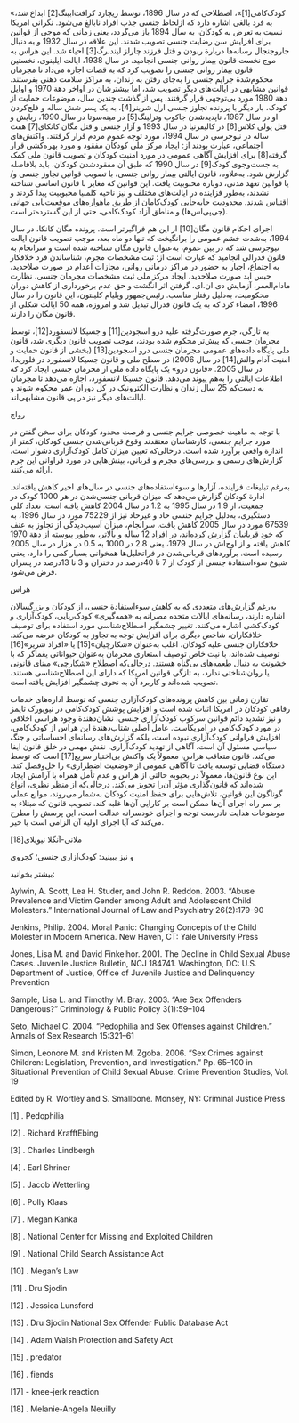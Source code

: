   «کودک‌کامی[1]»، اصطلاحی که در سال 1896، توسط ریچارد کرافت‌ابینگ[2] ابداع شد، به فرد بالغی اشاره دارد که ازلحاظ جنسی جذب افراد نابالغ می‌شود. نگرانی امریکا نسبت به تعرض به کودکان، به سال 1894 باز می‌گردد، یعنی زمانی که موجی از قوانین برای افزایش سن رضایت جنسی تصویب شدند. این علاقه در سال 1932 و به دنبال جاروجنجال رسانه‌ها دربارة ربودن و قتل فرزند چارلز لیندبرگ[3] احیاء شد. این هراس به موج نخست قانون بیمار روانی جنسی انجامید. در سال 1938، ایالت ایلینوی، نخستین قانون بیمار روانی جنسی را تصویب کرد که به قضات اجازه می‌داد تا مجرمان محکوم‌شدة جرایم جنسی را به‌جای رفتن به زندان، به مراکز سلامت ذهنی بفرستند. قوانین مشابهی در ایالت‌های دیگر تصویب شد، اما بیشترشان در اواخر دهة 1970 و اوایل دهة 1980 مورد بی‌توجهی قرار گرفتند. پس از گذشت چندین سال، موضوعات حمایت از کودک، بار دیگر با پرونده تجاوز جنسی ارل شرینر[4]، به یک پسر شش ساله و فلج‌کردن او در سال 1987، ناپدیدشدن جاکوب وترلینگ[5] در مینه‌سوتا در سال 1990، ربایش و قتل پولی کلاس[6] در کالیفرنیا در سال 1993 و آزار جنسی و قتل مگان کانکای[7] هفت ساله در نیوجرسی در سال 1994، مورد توجه عموم مردم قرار گرفتند. واکنش‌های اجتماعی، عبارت بودند از: ایجاد مرکز ملی کودکان مفقود و مورد بهره‌کشی قرار گرفته[8] برای افزایش آگاهی عمومی در مورد امنیت کودکان و تصویب قانون ملی کمک به جست‌وجوی کودک[9] در سال 1990 که طبق آن مفقودشدن کودکان، باید بلافاصله گزارش شود. به‌علاوه، قانون ایالتی بیمار روانی جنسی، با تصویب قوانین تجاوز جنسی و/یا قوانین تعهد مدنی، دوباره محبوبیت یافت. این قوانین که مغایر با قانون اساسی شناخته نشدند، به‌طور فزاینده در ایالت‌های مختلف و نیز ناحیه کلمبیا محبوبیت پیدا کردند و اقتباس شدند. محدودیت جابه‌جایی کودک‌کامان از طریق ماهواره‌های موقعیت‌یابی جهانی (جی‌پی‌اس‌ها) و مناطق آزاد کودک‌کامی، حتی از این گسترده‌تر است. 

اجرای احکام قانون مگان[10] از این هم فراگیرتر است. پرونده مگان کانکا، در سال 1994، به‌شدت خشم عمومی را برانگیخت که تنها دو ماه بعد، موجب تصویب قانون ایالت نیوجرسی شد که در بین عموم، به‌عنوان قانون مگان شناخته شده است و سرانجام به قانون فدرالی انجامید که عبارت است از: ثبت مشخصات مجرم، شناساندن فرد خلافکار به اجتماع، اجبار به حضور در مراکز درمانی روانی، مجازات اعدام در صورت صلاحدید، حبس ابد صورت صلاحدید، ایجاد مرکز ملی ثبت مشخصات مجرمان جنسی، نظارت مادام‌العمر، آزمایش دی.‌ان.‌ای، گرفتن اثر انگشت و حق عدم برخورداری از کاهش دوران محکومیت، به‌دلیل رفتار مناسب. رئیس‌جمهور ویلیام کلینتون، این قانون را در سال 1996، امضاء کرد که به یک قانون فدرال تبدیل شد و امروزه، همه 50 ایالت شکلی از قانون مگان را دارند. 

به تازگی، جرم صورت‌گرفته علیه درو اسجودین[11] و جسیکا لانسفورد[12]، توسط مجرمان جنسی که پیش‌تر محکوم شده بودند، موجب تصویب قانون دیگری شد، قانون ملی پایگاه داده‌های عمومی مجرمان جنسی درو اسجودین[13] (بخشی از قانون حمایت و امنیت آدام والش[14] در سال 2006) در سطح ملی و قانون جسیکا لانسفورد در فلوریدا، در سال 2005. «قانون درو» یک پایگاه داده‌ ملی از مجرمان جنسی ایجاد کرد که اطلاعات ایالتی را به‌هم پیوند می‌دهد. قانون جسیکا لانسفورد، اجازه می‌دهد تا مجرمان به دست‌کم 25 سال زندان و نظارت الکترونیک در کل دوران عمر محکوم شوند و ایالت‌های دیگر نیز در پی قانون مشابهی‌اند.

 رواج

با توجه به ماهیت خصوصی جرایم جنسی و فرصت محدود کودکان برای سخن گفتن در مورد جرایم جنسی، کارشناسان معتقدند وقوع قربانی‌شدن جنسی کودکان، کمتر از اندازة واقعی برآورد شده است. درحالی‌که تعیین میزان کامل کودک‌آزاری دشوار است، گزارش‌های رسمی و بررسی‌های مجرم و قربانی، بینش‌هایی در مورد فراوانی این جرم ارائه می‌کنند.

به‌رغم تبلیغات فزاینده، آزارها و سوءاستفاده‌های جنسی در سال‌های اخیر کاهش یافته‌اند. ادارة کودکان گزارش می‌دهد که میزان قربانی جنسی‌شدن در هر 1000 کودک در جمعیت، از 1.9 در سال 1995 به 1.2 در سال 2004 کاهش یافته است. تعداد کلی دستگیری، به‌دلیل جرایم جنسی حاد و غیرحاد نیز از 75229 مورد در سال 1996، به 67539 مورد در سال 2005 کاهش یافت. سرانجام، میزان آسیب‌دیدگی از تجاوز به عنف که خود قربانیان گزارش کرده‌اند، در افراد 12 ساله و بالاتر، به‌طور پیوسته از دهة 1970 کاهش یافته و از اوج‌اش در سال 1979، یعنی 2.8 در 1000 به 0.5 در هزار در سال 2005 رسیده است. برآوردهای قربانی‌شدن در فراتحلیل‌ها همخوانی بسیار کمی را دارد، یعنی شیوع سوءاستفادة جنسی از کودک از 7 تا 40درصد در دختران و 3 تا 13درصد در پسران فرض می‌شود.

 هراس

 به‌رغم گزارش‌های متعددی که به کاهش سوءاستفادة جنسی، از کودکان و بزرگسالان اشاره دارند، رسانه‌های ایالات متحده مصرانه به «همه‌گیری» کودک‌ربایی، کودک‌آزاری و کودک‌کشی اشاره می‌کنند. تغییر چشمگیر اصطلاح‌شناسی مورد استفاده برای توصیف خلافکاران، شاخص دیگری برای افزایش توجه به تجاوز به کودکان عرضه می‌کند. خلافکاران جنسی علیه کودکان، اغلب به‌عنوان «شکارچیان»[15] یا «افراد شریر»[16] توصیف شده‌اند، با نیت خاص توصیف استعاری مجرمان به‌‌عنوان حیواناتی یغماگر که با خشونت به دنبال طعمه‌های بی‌گناه هستند. درحالی‌که اصطلاح «شکارچی» مبنای قانونی یا روان‌شناختی ندارد، به تازگی قوانین امریکا که دارای این اصطلاح‌شناسی هستند، تصویب شده‌اند و کاربرد آن به نحوی چشمگیر افزایش یافته است.

تقارن زمانی بین کاهش پرونده‌های کودک‌آزاری جنسی که توسط اداره‌های خدمات رفاهی کودکان در امریکا اثبات شده است و افزایش پوشش کودک‌کامی در نیویورک تایمز و نیز تشدید دائم قوانین سرکوب کودک‌آزاری جنسی، نشان‌دهندة وجود هراسی اخلاقی در مورد کودک‌کامی در امریکاست. عامل اصلی شتاب‌دهندة این هراس از کودک‌کامی، افزایش فراوانی کودک‌آزاری نبوده است، بلکه گزارش‌های رسانه‌ای احساساتی و جنگ سیاسی مسئول آن است. آگاهی از تهدید کودک‌آزاری، نقش مهمی در خلق قانون ایفا می‌کند. قانون متعاقب هراس، معمولاً یک واکنش بی‌اختیار سریع[17] است که توسط دستگاه قضایی توسعه یافت تا آگاهی عمومی از «وضعیت اضطراری» را حل‌وفصل کند. این نوع قانون‌ها، معمولاً در بحبوبه حالتی از هراس و عدم تأمل همراه با آرامش ایجاد شده‌اند که قانون‌گذاری مؤثر آن‌را تجویز می‌کند. درحالی‌که از منظر نظری، انواع گوناگون این قوانین، تلاش‌هایی برای حفظ امنیت کودکان به‌شمار می‌روند، موانع عملی بر سر راه اجرای آن‌ها ممکن است بر کارایی آن‌ها غلبه کند. تصویب قانون که مبتلاء به موضوعات هدایت نادرست توجه و اجرای خودسرانه عدالت است، این پرسش را مطرح می‌کند که آیا اجرای اولیة آن الزامی است یا خیر.

  


ملانی-آنگلا نیویلای[18]

  


 و نیز ببینید: کودک‌آزاری جنسی؛ کجروی

  


بیشتر بخوانید:

  


Aylwin, A. Scott, Lea H. Studer, and John R. Reddon. 2003. “Abuse Prevalence and Victim Gender among Adult and Adolescent Child Molesters.” International Journal of Law and Psychiatry 26(2):179–90

Jenkins, Philip. 2004. Moral Panic: Changing Concepts of the Child Molester in Modern America. New Haven, CT: Yale University Press

Jones, Lisa M. and David Finkelhor. 2001. The Decline in Child Sexual Abuse Cases. Juvenile Justice Bulletin, NCJ 184741. Washington, DC: U.S. Department of Justice, Office of Juvenile Justice and Delinquency Prevention

Sample, Lisa L. and Timothy M. Bray. 2003. “Are Sex Offenders Dangerous?” Criminology & Public Policy 3(1):59–104

Seto, Michael C. 2004. “Pedophilia and Sex Offenses against Children.” Annals of Sex Research 15:321–61

Simon, Leonore M. and Kristen M. Zgoba. 2006. “Sex Crimes against Children: Legislation, Prevention, and Investigation.” Pp. 65–100 in Situational Prevention of Child Sexual Abuse. Crime Prevention Studies, Vol. 19

Edited by R. Wortley and S. Smallbone. Monsey, NY: Criminal Justice Press

  


[1] . Pedophilia

[2] . Richard KrafftEbing

[3] . Charles Lindbergh

[4] . Earl Shriner

[5] . Jacob Wetterling

[6] . Polly Klaas

[7] . Megan Kanka

 [8] . National Center for Missing and Exploited Children

[9] . National Child Search Assistance Act

 [10] . Megan’s Law

[11] . Dru Sjodin

[12] . Jessica Lunsford

 [13] . Dru Sjodin National Sex Offender Public Database Act

 [14] . Adam Walsh Protection and Safety Act

 [15] . predator

 [16] . fiends

 [17] - knee-jerk reaction

 [18] . Melanie-Angela Neuilly

  


 

  


 

  


 

 